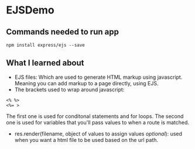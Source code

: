 # EJSDemo

## Commands needed to run app
```
npm install express/ejs --save
```

## What I learned about
* EJS files: Which are used to generate HTML markup using javascript. Meaning you can add markup to a page directly, using EJS.
* The brackets used to wrap around javascript:
```
<% %>
<%= >
```
The first one is used for conditonal statements and for loops. The second one is used for variables that you'll pass values to when a route is matched.
* res.render(filename, object of values to assign values <em>optional</em>): used when you want a html file to be used based on the url path.

